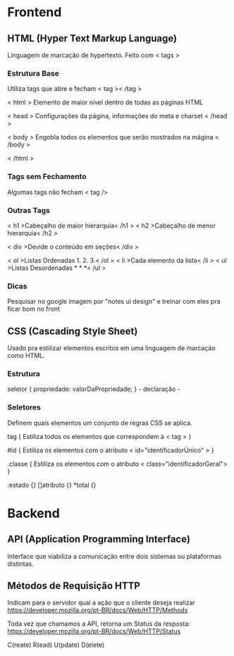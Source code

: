 # Frontend

## HTML (Hyper Text Markup Language)

Linguagem de marcação de hypertexto. Feito com  < tags >

### Estrutura Base

Utiliza tags que abre e fecham < tag >< /tag >

< html > Elemento de maior nível dentro de todas as páginas HTML

< head > Configurações da página, informações do  meta e  charset
< /head >

< body > Engobla todos os elementos que serão mostrados na mágina
< /body >

< /html >

### Tags sem Fechamento

Algumas tags não fecham < tag />

### Outras Tags

< h1 >Cabeçalho de maior hierarquia< /h1 >
< h2 >Cabeçalho de menor hierarquia< /h2 >

< div >Devide o conteúdo em seções< /div >

< ol >Listas Ordenadas 1. 2. 3.< /ol >
< li >Cada elemento da lista< /li >
< ul >Listas Desordenadas * * *< /ul >

### Dicas

Pesquisar no google imagem por  "notes ui design" e treinar com eles pra ficar bom no front



## CSS (Cascading Style Sheet)

Usado pra estilizar elementos escritos em uma linguagem de marcação  como  HTML.

### Estrutura

seletor {
    propriedade: valorDaPropriedade;
}          - declaração -

### Seletores

Definem quais elementos um conjunto de regras CSS se aplica.

tag { 
    Estiliza todos os elementos que correspondem à < tag > 
}

#id {
   Estiliza os elementos com o atributo < id="identificadorÚnico" >
}

.classe {
    Estiliza os elementos com o atributo < class="identificadorGeral">
}

:estado {}
[]atributo {}
*total {}


# Backend

## API (Application Programming Interface)

Interface que viabiliza a comunicação entre dois sistemas ou plataformas distintas.

## Métodos de Requisição HTTP

Indicam para o servidor qual a ação que o cliente deseja realizar
https://developer.mozilla.org/pt-BR/docs/Web/HTTP/Methods

Toda vez que chamamos a API, retorna um Status da resposta:
https://developer.mozilla.org/pt-BR/docs/Web/HTTP/Status

C(reate)
R(ead)
U(pdate)
D(elete)